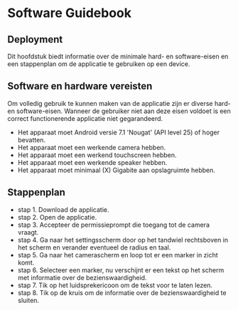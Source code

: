 # Software Guidebook

## Deployment
Dit hoofdstuk biedt informatie over de minimale hard- en software-eisen en een stappenplan om de applicatie te gebruiken op een device.

## Software en hardware vereisten
Om volledig gebruik te kunnen maken van de applicatie zijn er diverse hard- en software-eisen. Wanneer de gebruiker niet aan deze eisen voldoet is een correct functionerende applicatie niet gegarandeerd.

- Het apparaat moet Android versie 7.1 'Nougat' (API level 25) of hoger bevatten.
- Het apparaat moet een werkende camera hebben.
- Het apparaat moet een werkend touchscreen hebben.
- Het apparaat moet een werkende speaker hebben.
- Het apparaat moet minimaal (X) Gigabite aan opslagruimte hebben.

## Stappenplan
- stap 1. Download de applicatie.
- stap 2. Open de applicatie.
- stap 3. Accepteer de permissieprompt die toegang tot de camera vraagt.
- stap 4. Ga naar het settingsscherm door op het tandwiel rechtsboven in het scherm en verander eventueel de radius en taal.
- stap 5. Ga naar het camerascherm en loop tot er een marker in zicht komt.
- stap 6. Selecteer een marker, nu verschijnt er een tekst op het scherm met informatie over de bezienswaardigheid.
- stap 7. Tik op het luidsprekericoon om de tekst voor te laten lezen.
- stap 8. Tik op de kruis om de informatie over de bezienswaardigheid te sluiten.
